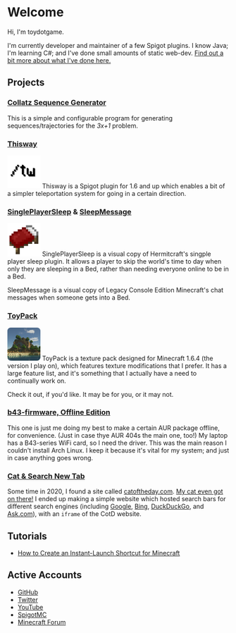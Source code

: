 # Welcome
Hi, I'm toydotgame.

I'm currently developer and maintainer of a few Spigot plugins. I know Java; I'm learning C#; and I've done small amounts of static web-dev. [Find out a bit more about what I've done here.](about.html)

## Projects
### [Collatz Sequence Generator](https://github.com/toydotgame/collatz-conjecture-sequence-generator)
This is a simple and configurable program for generating sequences/trajectories for the _3x+1_ problem.
<br>
### [Thisway](https://spigotmc.org/resources/thisway.87115/)
<img src="assets/images/Thisway_Rounded.png" width="75" id="inline" /> Thisway is a Spigot plugin for 1.6 and up which enables a bit of a simpler teleportation system for going in a certain direction.
<br>
### [SinglePlayerSleep](https://www.spigotmc.org/resources/singleplayersleep.91195/) & [SleepMessage](https://www.spigotmc.org/resources/sleepmessage.91191/)
<img src="assets/images/Bed.png" width="75" id="inline" /> SinglePlayerSleep is a visual copy of Hermitcraft's singple player sleep plugin. It allows a player to skip the world's time to day when only they are sleeping in a Bed, rather than needing everyone online to be in a Bed.

SleepMessage is a visual copy of Legacy Console Edition Minecraft's chat messages when someone gets into a Bed.
<br>
### [ToyPack](https://github.com/toydotgame/ToyPack/)
<img src="assets/images/pack.png" width="75" id="inline" style="border-radius:10%" /> ToyPack is a texture pack designed for Minecraft 1.6.4 (the version I play on), which features texture modifications that I prefer. It has a large feature list, and it's something that I actually have a need to continually work on.

Check it out, if you'd like. It may be for you, or it may not.
<br>
### [b43-firmware, Offline Edition](https://github.com/toydotgame/b43-firmware/)
This one is just me doing my best to make a certain AUR package offline, for convenience. (Just in case thye AUR 404s the main one, too!)
My laptop has a B43-series WiFi card, so I need the driver. This was the main reason I couldn't install Arch Linux. I keep it because it's vital for my system; and just in case anything goes wrong.
<br>
### [Cat & Search New Tab](https://github.com/cat-of-the-day-newtab)
Some time in 2020, I found a site called [catoftheday.com](http://catoftheday.com/). [My cat even got on there!](http://catoftheday.com/archive/2020/March/18.html)
I ended up making a simple website which hosted search bars for different search engines (including [Google](https://github.com/cat-of-the-day-newtab/google/), [Bing](https://github.com/cat-of-the-day-newtab/bing/), [DuckDuckGo](https://github.com/cat-of-the-day-newtab/duckduckgo/), and [Ask.com](https://github.com/cat-of-the-day-newtab/askjeeves)), with an `iframe` of the CotD website.

## Tutorials
* [How to Create an Instant-Launch Shortcut for Minecraft](tutorials/instantMinecraft.html)

## Active Accounts
* [GitHub](https://github.com/toydotgame)
* [Twitter](https://github.com/toydotgame)
* [YouTube](https://www.youtube.com/channel/UCgkC2xFIPZCLEadyYZCsbWw)
* [SpigotMC](https://www.spigotmc.org/members/toydotgam.1096646/)
* [Minecraft Forum](https://www.minecraftforum.net/members/toydotgam)
